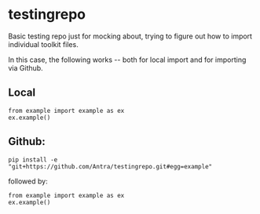 # testingrepo
Basic testing repo just for mocking about, trying to figure out how to import individual toolkit files.

In this case, the following works -- both for local import and for importing via Github.

## Local
```
from example import example as ex
ex.example()
```


## Github:
```
pip install -e "git+https://github.com/Antra/testingrepo.git#egg=example"
```

followed by:
```
from example import example as ex
ex.example()
```
